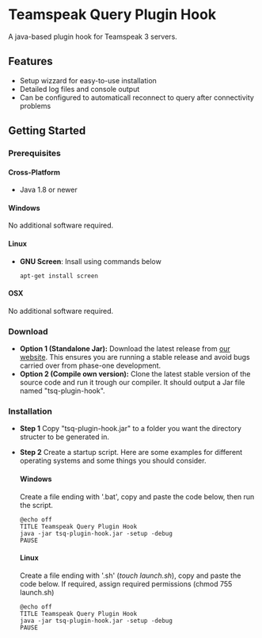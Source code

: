 # Teamspeak Query Plugin Hook

A java-based plugin hook for Teamspeak 3 servers.

## Features
- Setup wizzard for easy-to-use installation
- Detailed log files and console output
- Can be configured to automaticall reconnect to query after connectivity problems

## Getting Started

### Prerequisites

#### Cross-Platform
- Java 1.8 or newer

#### Windows
No additional software required.

#### Linux
- **GNU Screen**:
   Insall using commands below
   ```
   apt-get install screen
   ```

#### OSX
No additional software required.

### Download
- **Option 1 (Standalone Jar):**
   Download the latest release from [our website](https://projects.vortexdata.net/tsq-plugin-hook). This ensures you are running a stable release and avoid bugs carried over from phase-one development.
- **Option 2 (Compile own version):**
   Clone the latest stable version of the source code and run it trough our compiler. It should output a Jar file named "tsq-plugin-hook".
   
### Installation

- **Step 1**
   Copy "tsq-plugin-hook.jar" to a folder you want the directory structer to be generated in.
   
- **Step 2**
   Create a startup script. Here are some examples for different operating systems and some things you should consider.
   
   #### Windows
   
   Create a file ending with '.bat', copy and paste the code below, then run the script.
   
   ```
   @echo off
   TITLE Teamspeak Query Plugin Hook
   java -jar tsq-plugin-hook.jar -setup -debug
   PAUSE
   ```

   #### Linux
   
   Create a file ending with '.sh' (_touch launch.sh_), copy and paste the code below. If required, assign required permissions (chmod 755 launch.sh)
   
   ```
   @echo off
   TITLE Teamspeak Query Plugin Hook
   java -jar tsq-plugin-hook.jar -setup -debug
   PAUSE
   ```
